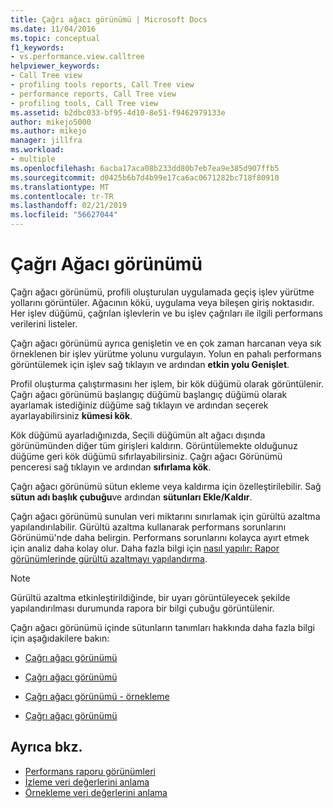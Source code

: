```yaml
---
title: Çağrı ağacı görünümü | Microsoft Docs
ms.date: 11/04/2016
ms.topic: conceptual
f1_keywords:
- vs.performance.view.calltree
helpviewer_keywords:
- Call Tree view
- profiling tools reports, Call Tree view
- performance reports, Call Tree view
- profiling tools, Call Tree view
ms.assetid: b2dbc033-bf95-4d10-8e51-f9462979133e
author: mikejo5000
ms.author: mikejo
manager: jillfra
ms.workload:
- multiple
ms.openlocfilehash: 6acba17aca08b233dd80b7eb7ea9e385d907ffb5
ms.sourcegitcommit: d0425b6b7d4b99e17ca6ac0671282bc718f80910
ms.translationtype: MT
ms.contentlocale: tr-TR
ms.lasthandoff: 02/21/2019
ms.locfileid: "56627044"
---
```

# <a name="call-tree-view"></a>Çağrı Ağacı görünümü
Çağrı ağacı görünümü, profili oluşturulan uygulamada geçiş işlev yürütme yollarını görüntüler. Ağacının kökü, uygulama veya bileşen giriş noktasıdır. Her işlev düğümü, çağrılan işlevlerin ve bu işlev çağrıları ile ilgili performans verilerini listeler.

 Çağrı ağacı görünümü ayrıca genişletin ve en çok zaman harcanan veya sık örneklenen bir işlev yürütme yolunu vurgulayın. Yolun en pahalı performans görüntülemek için işlev sağ tıklayın ve ardından **etkin yolu Genişlet**.

 Profil oluşturma çalıştırmasını her işlem, bir kök düğümü olarak görüntülenir. Çağrı ağacı görünümü başlangıç düğümü başlangıç düğümü olarak ayarlamak istediğiniz düğüme sağ tıklayın ve ardından seçerek ayarlayabilirsiniz **kümesi kök**.

 Kök düğümü ayarladığınızda, Seçili düğümün alt ağacı dışında görünümünden diğer tüm girişleri kaldırın. Görüntülemekte olduğunuz düğüme geri kök düğümü sıfırlayabilirsiniz. Çağrı ağacı Görünümü penceresi sağ tıklayın ve ardından **sıfırlama kök**.

 Çağrı ağacı görünümü sütun ekleme veya kaldırma için özelleştirilebilir. Sağ **sütun adı başlık çubuğu**ve ardından **sütunları Ekle/Kaldır**.

 Çağrı ağacı görünümü sunulan veri miktarını sınırlamak için gürültü azaltma yapılandırılabilir. Gürültü azaltma kullanarak performans sorunlarını Görünümü'nde daha belirgin. Performans sorunlarını kolayca ayırt etmek için analiz daha kolay olur. Daha fazla bilgi için [nasıl yapılır: Rapor görünümlerinde gürültü azaltmayı yapılandırma](../profiling/how-to-configure-noise-reduction-in-report-views.md).

> [!NOTE]
>  Gürültü azaltma etkinleştirildiğinde, bir uyarı görüntüleyecek şekilde yapılandırılması durumunda rapora bir bilgi çubuğu görüntülenir.

 Çağrı ağacı görünümü içinde sütunların tanımları hakkında daha fazla bilgi için aşağıdakilere bakın:

- [Çağrı ağacı görünümü](../profiling/call-tree-view-sampling-data.md)

- [Çağrı ağacı görünümü](../profiling/call-tree-view-instrumentation-data.md)

- [Çağrı ağacı görünümü - örnekleme](../profiling/call-tree-view-dotnet-memory-sampling-data.md)

- [Çağrı ağacı görünümü](../profiling/call-tree-view-contention-data.md)

## <a name="see-also"></a>Ayrıca bkz.
- [Performans raporu görünümleri](../profiling/performance-report-views.md)
- [İzleme veri değerlerini anlama](../profiling/understanding-instrumentation-data-values.md)
- [Örnekleme veri değerlerini anlama](../profiling/understanding-sampling-data-values.md)